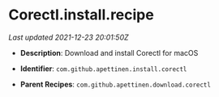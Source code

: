 # Corectl.install.recipe

_Last updated 2021-12-23 20:01:50Z_

- **Description**: Download and install Corectl for macOS

- **Identifier**: `com.github.apettinen.install.corectl`

- **Parent Recipes**: `com.github.apettinen.download.corectl`
